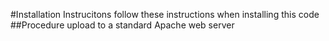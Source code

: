 #Installation Instrucitons
follow these instructions when installing this code
##Procedure
upload to a standard Apache web server
